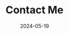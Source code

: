 ---
title: 'Contact Me'
date: 2024-05-19
type: landing

design:
  # Section spacing
  spacing: '5rem'

# Page sections
sections:
  - block: markdown
    content:
        title: '연락 방법'
        subtitle: ''
        text: |-
          알아서 연락하세연
  - block: markdown
    content:
        title: '지도'
        subtitle: ''
        text: |-
          <div id="map" style="width:500px;height:400px;"></div>
          <script type="text/javascript" src="//dapi.kakao.com/v2/maps/sdk.js?appkey=d01cc5d7b082a1617737b414ef005921"></script>
          <script>
            var container = document.getElementById('map');
            var options = {
              center: new kakao.maps.LatLng(35.84601324617979, 127.13444961966684),
              level: 3
            };
            var map = new kakao.maps.Map(container, options);
            // 마커가 표시될 위치입니다 
            var markerPosition  = new kakao.maps.LatLng(35.84601324617979, 127.13444961966684); 
            // 마커를 생성합니다
            var marker = new kakao.maps.Marker({
                position: markerPosition
            });
            // 마커가 지도 위에 표시되도록 설정합니다
            marker.setMap(map);
          </script>
---